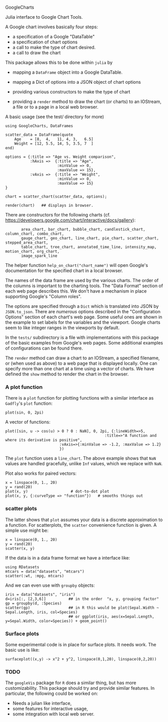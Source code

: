 GoogleCharts

Julia interface to Google Chart Tools.



A Google chart involves basically four steps:

* a specification of a Google "DataTable"
* a specification of chart options
* a call to make the type of chart desired.
* a call to draw the chart

This package allows this to be done within `julia` by

* mapping a `DataFrame` object into a Google DataTable. 

* mapping a Dict of options into a JSON object of chart options

* providing various constructors to make the type of chart

* providing a `render` method to draw the chart (or charts) to an
  IOStream, a file or to a page in a local web browser. 

A basic usage (see the test/ directory for more)

```
using GoogleCharts, DataFrames

scatter_data = DataFrame(quote
    Age    = [8,  4,   11, 4, 3,   6.5]
    Weight = [12, 5.5, 14, 5, 3.5, 7  ]
end)

options = {:title => "Age vs. Weight comparison",
           :hAxis =>  {:title => "Age", 
                       :minValue => 0, 
                       :maxValue => 15},	
           :vAxis =>  {:title => "Weight", 
                       :minValue => 0, 
                       :maxValue => 15}
}

chart = scatter_chart(scatter_data, options);

render(chart)   ## displays in browser. 
```


There are constructors for the following charts 
(cf. https://developers.google.com/chart/interactive/docs/gallery):

```
       area_chart, bar_chart, bubble_chart, candlestick_chart, column_chart, combo_chart,
       gauge_chart, geo_chart, line_chart, pie_chart, scatter_chart, stepped_area_chart,
       table_chart, tree_chart, annotated_time_line, intensity_map, motion_chart, org_chart,
       image_spark_line
```

The helper function `help_on_chart("chart_name")`
 will open Google's documentation for the specified chart in a local browser.


The names of the data frame are used by the various charts. The order
of the columns is important to the charting tools. The "Data Format"
section of each web page describes this. We don't have a mechanism in
place supporting Google's "Column roles".

The options are specified through a `Dict` which is translated into
JSON by `JSON.to_json`. There are *numerous* options described in the
"Configuration Options" section of each chart's web page. Some useful
ones are shown in the example to set labels for the variables and the
viewport. Google charts seem to like integer ranges in the viewports by default.

In the `tests/` subdirectory is a file with implementations with this
package of the basic examples from Google's web pages. Some additional
examples of configurations can be found there.

The `render` method can draw a chart to an IOStream, a specified
filename, or (when used as above) to a web page that is displayed
locally. One can specify more than one chart at a time using a vector
of charts. We have defined the `show` method to render the chart in
the browser.

### A plot function

There is a `plot` function for plotting functions with a similar interface as `Gadfly`'s `plot` function:

```
plot(sin, 0, 2pi)
```

A vector of functions:

```
plot([sin, u -> cos(u) > 0 ? 0 : NaN], 0, 2pi, {:lineWidth=>5, 
	                                        :title=>"A function and where its derivative is positive",
						:vAxis=>{:minValue => -1.2, :maxValue => 1.2}
						})
```

The `plot` function uses a `line_chart`. The above example shows that 
`NaN` values are handled gracefully, unlike `Inf` values, which we replace with `NaN`.

Plot also works for paired vectors:

```
x = linspace(0, 1., 20)
y = rand(20)
plot(x, y)			         # dot-to-dot plot
plot(x, y, {:curveType => "function"})   # smooths things out
```

### scatter plots

The latter shows that `plot` assumes your data is a discrete
approximation to a function. For scatterplots, the `scatter`
convenience function is given. A simple use might be:

```
x = linspace(0, 1., 20)
y = rand(20)
scatter(x, y)
```

If the data is in a data frame format we have a interface like:

```
using RDatasets
mtcars = data("datasets", "mtcars")
scatter(:wt, :mpg, mtcars)
```

And we can even use with `groupby` objects:

```
iris = data("datasets", "iris")
d=iris[:, [2,3,6]]          ## in the order  "x, y, grouping factor"
gp = groupby(d, :Species)
scatter(gp)                 ## in R this would be plot(Sepal.Width ~ Sepal.Length, iris, col=Species)
                            ## or ggplot(iris, aes(x=Sepal.Length, y=Sepal.Width, color=Species)) + geom_point()
```


### Surface plots

Some experimental code is in place for surface plots. It needs work. The basic use is like:

```
surfaceplot((x,y) -> x^2 + y^2, linspace(0,1,20), linspace(0,2,20))
```

### TODO

The `googleVis` package for `R` does a similar thing, but has more
customizability. This package should try and provide similar
features. In particular, the following could be worked on:

* Needs a julian like interface, 
* some features for interactive usage,
* some integration with local web server. 
